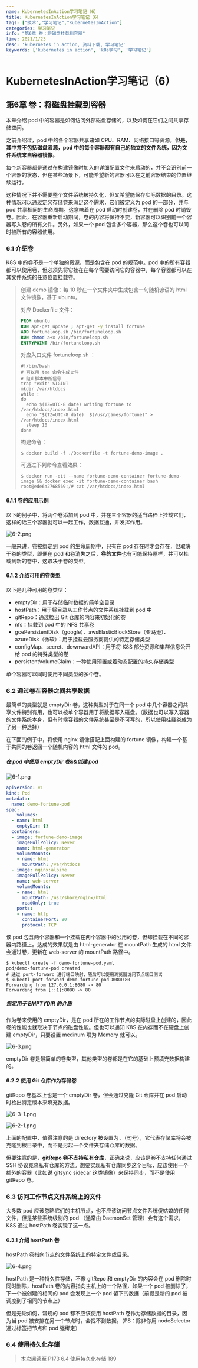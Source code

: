```yaml
---
name: KubernetesInAction学习笔记（6）
title: KubernetesInAction学习笔记（6）
tags: ["技术","学习笔记","KubernetesInAction"]
categories: 学习笔记
info: "第6章 卷：将磁盘挂载到容器"
time: 2021/1/23
desc: 'kubernetes in action, 资料下载, 学习笔记'
keywords: ['kubernetes in action', 'k8s学习', '学习笔记']
---
```


# KubernetesInAction学习笔记（6）

## 第6章 卷：将磁盘挂载到容器

 本章介绍 pod 中的容器是如何访问外部磁盘存储的，以及如何在它们之间共享存储空间。

之前介绍过，pod 中的各个容器共享诸如 CPU、RAM、网络接口等资源，**但是，其中并不包括磁盘资源，pod 中的每个容器都有自己的独立的文件系统，因为文件系统来自容器镜像**。

每个新容器都是通过在构建镜像时加入的详细配置文件来启动的，并不会识别前一个容器的状态，但在某些场景下，可能希望新的容器可以在之前容器结束的位置继续运行。

这种情况下并不需要整个文件系统被持久化，但又希望能保存实际数据的目录。这种情况可以通过定义存储卷来满足这个需求，它们被定义为 pod 的一部分，并与 pod 共享相同的生命周期。这意味着在 pod 启动时创建卷，并在删除 pod 时销毁卷。因此，在容器重新启动期间，卷的内容将保持不变，新容器可以识别前一个容器写入卷的所有文件。另外，如果一个 pod 包含多个容器，那么这个卷也可以同时被所有的容器使用。

### 6.1 介绍卷

K8S 中的卷不是一个单独的资源，而是包含在 pod 的规范中。pod 中的所有容器都可以使用卷，但必须先将它挂在在每个需要访问它的容器中，每个容器都可以在其文件系统的任意位置挂载卷。

> 创建 demo 镜像：每 10 秒在一个文件夹中生成包含一句随机谚语的 html 文件镜像，基于 ubuntu。
>
> 对应 Dockerfile 文件：
>
> ```dockerfile
> FROM ubuntu
> RUN apt-get update ; apt-get -y install fortune
> ADD fortuneloop.sh /bin/fortuneloop.sh
> RUN chmod a+x /bin/fortuneloop.sh
> ENTRYPOINT /bin/fortuneloop.sh
> ```
>
> 对应入口文件 fortuneloop.sh ：
>
> ```shell
> #!/bin/bash
> # 可以用 tee 命令生成文件
> # 阻止脚本中断信号
> trap "exit" SIGINT
> mkdir /var/htdocs
> while :
> do
>   echo $(TZ=UTC-8 date) writing fortune to /var/htdocs/index.html
>   echo "$(TZ=UTC-8 date)  $(/usr/games/fortune)" > /var/htdocs/index.html
>   sleep 10
> done
> ```
>
> 构建命令：
>
> ```shell
> $ docker build -f ./Dockerfile -t fortune-demo-image .
> ```
>
> 可通过下列命令查看效果：
>
> ```shell
> $ docker run -dit --name fortune-demo-container fortune-demo-image && docker exec -it fortune-demo-container bash
> root@ede6a2768569:/# cat /var/htdocs/index.html
> ```

#### 6.1.1 卷的应用示例

以下的例子中，将两个卷添加到 pod 中，并在三个容器的适当路径上挂载它们，这样的话三个容器就可以一起工作，数据互通，并发挥作用。

![6-2.png](./images/6-2.png)

一般来讲，卷被绑定到 pod 的生命周期中，只有在 pod 存在时才会存在，但取决于卷的类型，即便在 pod 和卷消失之后，**卷的文件**也有可能保持原样，并可以挂载到新的卷中，这取决于卷的类型。

#### 6.1.2 介绍可用的卷类型

以下是几种可用的卷类型：

- emptyDir：用于存储临时数据的简单空目录
- hostPath：用于将目录从工作节点的文件系统挂载到 pod 中
- gitRepo：通过检出 Git 仓库的内容来初始化的卷
- nfs：挂载到 pod 中的 NFS 共享卷
- gcePersistentDisk（google）、awsElasticBlockStore（亚马逊）、azureDisk（微软）：用于挂载云服务商提供的特定存储类型
- configMap、secret、downwardAPI：用于将 K8S 部分资源和集群信息公开给 pod 的特殊类型的卷
- persistentVolumeClaim：一种使用预置或着动态配置的持久存储类型

单个容器可以同时使用不同类型的多个卷。

### 6.2 通过卷在容器之间共享数据

最简单的类型就是 emptyDir 卷，这种类型对于在同一个 pod 中几个容器之间共享文件特别有用，也可以被单个容器用于将数据写入磁盘。（数据也可以写入容器的文件系统本身，但有时候容器的文件系统甚至是不可写的，所以使用挂载卷成为了另一种选择）

在下面的例子中，将使用 nginx 镜像搭配上面构建的 fortune 镜像，构建一个基于共同的卷返回一个随机内容的 html 文件的 pod。

##### 在 pod 中使用 emptyDir 卷&&创建 pod

![6-1.png](./images/6-1.png)

```yaml
apiVersion: v1
kind: Pod
metadata:
  name: demo-fortune-pod
spec:
	volumes:
  - name: html
    emptyDir: {}
  containers:
  - image: fortune-demo-image
    imagePullPolicy: Never
    name: html-generator
    volumeMounts:
    - name: html
      mountPath: /var/htdocs
  - image: nginx:alpine
    imagePullPolicy: Never
    name: web-server
    volumeMounts:
    - name: html
      mountPath: /usr/share/nginx/html
      readOnly: true
    ports:
    - name: http
      containerPort: 80
      protocol: TCP
```

该 pod 包含两个容器和一个挂载在两个容器中的公用的卷，但却挂载在不同的容器内路径上。达成的效果就是由 html-generator 在 mountPath 生成的 html 文件会通过卷，更新在 web-server 的 mountPath 路径中。

```shell
$ kubectl create -f demo-fortune-pod.yaml
pod/demo-fortune-pod created
# 通过 port-forward 进行端口映射，随后可以使用浏览器访问节点端口测试
$ kubectl port-forward demo-fortune-pod 8080:80
Forwarding from 127.0.0.1:8080 -> 80
Forwarding from [::1]:8080 -> 80
```

##### 指定用于 EMPTYDIR 的介质

作为卷来使用的 emptyDir，是在 pod 所在的工作节点的实际磁盘上创建的，因此卷的性能也就取决于节点的磁盘性能。但也可以通知 K8S 在内存而不在硬盘上创建 emptyDir，只要设置 medinum 项为 Memory 就可以。

![6-3.png](./images/6-3.png)

emptyDir 卷是最简单的卷类型，其他类型的卷都是在它的基础上预填充数据构建的。

#### 6.2.2 使用 Git 仓库作为存储卷

gitRepo 卷基本上也是一个 emptyDir 卷，但会通过克隆 Git 仓库并在 pod 启动时检出特定版本来填充数据。

![6-3-1.png](./images/6-3-1.png)

![6-2-1.png](./images/6-2-1.png)

上面的配置中，值得注意的是 directory 被设置为 .（句号），它代表存储库将会被克隆到根目录中，而不是另起一个文件夹存储仓库的数据。

但要注意的是，**gitRepo 卷不支持私有仓库**，正确来说，应该是卷不支持任何通过 SSH 协议克隆私有仓库的方法。想要实现私有仓库同步这个目标，应该使用一个额外的容器（比如说 gitsync sidecar 这类镜像）来保持同步，而不是使用 gitRepo 卷。

### 6.3 访问工作节点文件系统上的文件

大多数 pod 应该忽略它们的主机节点，也不应该访问节点文件系统傻姑娘的任何文件，但是某些系统级别的 pod （通常由 DaemonSet 管理）会有这个需求，K8S 通过 hostPath 卷实现了这一点。

#### 6.3.1 介绍 hostPath 卷

hostPath 卷指向节点的文件系统上的特定文件或目录。

![6-4.png](./images/6-4.png)

hostPath 是一种持久性存储，不像 gitRepo 和 emptyDir 的内容会在 pod 删除时同时删除，hostPath 卷的内容指向主机上的一个路径，如果一个 pod 被删除了，下一个被创建的相同的 pod 会发现上一个 pod 留下的数据（前提是新的 pod 被调度到了相同的节点上）

但是无论如何，常规的 pod 都不应该使用 hostPath 卷作为存储数据的目录，因为当 pod 被安排在另一个节点时，会找不到数据。（PS：除非你用 nodeSelector 通过标签把节点和 pod 强绑定）

### 6.4 使用持久化存储













> 本次阅读至 P173 6.4 使用持久化存储 189